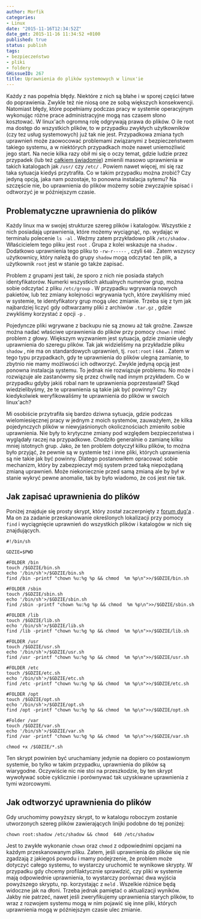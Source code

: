 ```yaml
---
author: Morfik
categories:
- Linux
date: "2015-11-16T12:34:52Z"
date_gmt: 2015-11-16 11:34:52 +0100
published: true
status: publish
tags:
- bezpieczeństwo
- pliki
- foldery
GHissueID: 267
title: Uprawnienia do plików systemowych w linux'ie
---
```


Każdy z nas popełnia błędy. Niektóre z nich są błahe i w sporej części łatwe do poprawienia. Zwykle
też nie niosą one ze sobą większych konsekwencji. Natomiast błędy, które popełniamy podczas pracy w
systemie operacyjnym wykonując różne prace administracyjne mogą nas czasem słono kosztować. W
linux'ach ogromną rolę odgrywają prawa do plików. O ile root ma dostęp do wszystkich plików, to w
przypadku zwykłych użytkowników (czy tez usług systemowych) już tak nie jest. Przypadkowa zmiana
tych uprawnień może zaowocować problemami związanymi z bezpieczeństwem takiego systemu, a w
niektórych przypadkach może nawet uniemożliwić jego start. Na necie kilka razy obił mi się o oczy
temat, gdzie ludzie przez przypadek (lub też [całkiem
świadomie](https://forum.dug.net.pl/viewtopic.php?id=27876)) zmienili masowo uprawnienia w takich
katalogach jak `/usr/` czy `/etc/` . Powiem nawet więcej, mi się raz taka sytuacja kiedyś
przytrafiła. Co w takim przypadku można zrobić? Czy jedyną opcją, jaka nam pozostaje, to ponowna
instalacja sytemu? Na szczęście nie, bo uprawnienia do plików możemy sobie zwyczajnie spisać i
odtworzyć je w późniejszym czasie.

<!--more-->
## Problematyczne uprawnienia do plików

Każdy linux ma w swojej strukturze szereg plików i katalogów. Wszystkie z nich posiadają
uprawnienia, które możemy wyciągnąć, np. wydając w terminalu polecenie `ls -al` . Weźmy zatem
przykładowo plik `/etc/shadow` . Właścicielem tego pliku jest `root` . Grupa z kolei wskazuje na
`shadow` . Dodatkowo uprawnienia tego pliku to `-rw-r-----` , czyli `640` . Zatem wszyscy
użytkownicy, który należą do grupy `shadow` mogą odczytać ten plik, a użytkownik `root` jest w
stanie go także zapisać.

Problem z grupami jest taki, że sporo z nich nie posiada stałych identyfikatorów. Numerki wszystkich
aktualnych numerów grup, można sobie odczytać z pliku `/etc/group` . W przypadku wgrywania nowych
pakietów, lub tez zmiany kolejności wgrywania tych, które zwykliśmy mieć w systemie, te
identyfikatory grup mogą ulec zmianie. Trzeba się z tym jak najbardziej liczyć gdy odtwarzamy pliki
z archiwów `.tar.gz` , gdzie zwykliśmy korzystać z opcji `-p` .

Pojedyncze pliki wgrywane z backupu nie są znowu aż tak groźne. Zawsze można nadać właściwe
uprawnienia do plików przy pomocy `chown` i mieć problem z głowy. Większym wyzwaniem jest sytuacja,
gdzie zmianie uległy uprawnienia do szeregu plików. Tak jak widzieliśmy na przykładzie pliku
`shadow` , nie ma on standardowych uprawnień, tj. `root:root` i `644` . Zatem w tego typu
przypadkach, gdy te uprawnienia do plików ulegną zamianie, to zbytnio nie mamy możliwości ich
odtworzyć. Zwykle jedyną opcją jest ponowna instalacja systemu. To jednak nie rozwiązuje problemu.
No może i rozwiązuje ale zastanówmy się przez chwilę nad innym przykładem. Co w przypadku gdyby
jakiś robal nam te uprawnienia poprzestawiał? Skąd wiedzielibyśmy, że te uprawnienia są takie jak
być powinny? Czy kiedykolwiek weryfikowaliśmy te uprawnienia do plików w swoich linux'ach?

Mi osobiście przytrafiła się bardzo dziwna sytuacja, gdzie podczas wielomiesięcznej pracy w jednym z
moich systemów, zauważyłem, że kilka pojedynczych plików w niewyjaśnionych okolicznościach zmieniło
sobie uprawnienia. Nie były to krytyczne zmiany pod względem bezpieczeństwa i wyglądały raczej na
przypadkowe. Chodziło generalnie o zamianę kilku mniej istotnych grup. Jako, że ten problem dotyczył
kilku plików, to można było przyjąć, że pewnie są w systemie też i inne pliki, których uprawnienia
są nie takie jak być powinny. Dlatego postanowiłem opracować sobie mechanizm, który by zabezpieczył
mój system przed taką niepożądaną zmianą uprawnień. Może niekoniecznie przed samą zmianą ale by był
w stanie wykryć pewne anomalie, tak by było wiadomo, że coś jest nie tak.

## Jak zapisać uprawnienia do plików

Poniżej znajduje się prosty skrypt, który został zaczerpnięty z [forum
dug'a](https://dug.net.pl/tekst/117/) . Ma on za zadanie przeskanowanie określonych lokalizacji przy
pomocy `find` i wyciągnięcie uprawnień do wszystkich plików i katalogów w nich się znajdujących.

    #!/bin/sh

    GDZIE=$PWD

    #FOLDER /bin
    touch /$GDZIE/bin.sh
    echo '/bin/sh'>/$GDZIE/bin.sh
    find /bin -printf "chown %u:%g %p && chmod  %m %p\n">>/$GDZIE/bin.sh

    #FOLDER /sbin
    touch /$GDZIE/sbin.sh
    echo '/bin/sh'>/$GDZIE/sbin.sh
    find /sbin -printf "chown %u:%g %p && chmod  %m %p\n">>/$GDZIE/sbin.sh

    #FOLDER /lib
    touch /$GDZIE/lib.sh
    echo '/bin/sh'>/$GDZIE/lib.sh
    find /lib -printf "chown %u:%g %p && chmod  %m %p\n">>/$GDZIE/lib.sh

    #FOLDER /usr
    touch /$GDZIE/usr.sh
    echo '/bin/sh'>/$GDZIE/usr.sh
    find /usr -printf "chown %u:%g %p && chmod  %m %p\n">>/$GDZIE/usr.sh

    #FOLDER /etc
    touch /$GDZIE/etc.sh
    echo '/bin/sh'>/$GDZIE/etc.sh
    find /etc -printf "chown %u:%g %p && chmod  %m %p\n">>/$GDZIE/etc.sh

    #FOLDER /opt
    touch /$GDZIE/opt.sh
    echo '/bin/sh'>/$GDZIE/opt.sh
    find /opt -printf "chown %u:%g %p && chmod  %m %p\n">>/$GDZIE/opt.sh

    #Folder /var
    touch /$GDZIE/var.sh
    echo '/bin/sh'>/$GDZIE/var.sh
    find /var -printf "chown %u:%g %p && chmod  %m %p\n">>/$GDZIE/var.sh

    chmod +x /$GDZIE/*.sh

Ten skrypt powinien być uruchamiany jedynie na dopiero co postawionym systemie, bo tylko w takim
przypadku, uprawnienia do plików są wiarygodne. Oczywiście nic nie stoi na przeszkodzie, by ten
skrypt wywoływać sobie cyklicznie i porównywać tak uzyskiwane uprawnienia z tymi wzorcowymi.

## Jak odtworzyć uprawnienia do plików

Gdy uruchomimy powyższy skrypt, to w katalogu roboczym zostanie utworzonych szereg plików
zawierających linijki podobne do tej poniżej:

    chown root:shadow /etc/shadow && chmod  640 /etc/shadow

Jest to zwykłe wykonanie `chown` oraz `chmod` z odpowiednimi opcjami na każdym przeskanowanym pliku.
Zatem, jeśli uprawnienia do plików się nie zgadzają z jakiegoś powodu i mamy podejrzenie, że problem
może dotyczyć całego systemu, to wystarczy uruchomić te wynikowe skrypty. W przypadku gdy chcemy
profilaktycznie sprawdzić, czy pliki w systemie mają odpowiednie uprawnienia, to wystarczy porównać
dwa wyjścia powyższego skryptu, np. korzystając z `meld` . Wszelkie różnice będą widoczne jak na
dłoni. Trzeba jednak pamiętać o aktualizacji wyników. Jakby nie patrzeć, nawet jeśli zweryfikujemy
uprawnienia starych plików, to wraz z rozwojem systemu mogą w nim pojawić się inne pliki, których
uprawnienia mogą w późniejszym czasie ulec zmianie.
